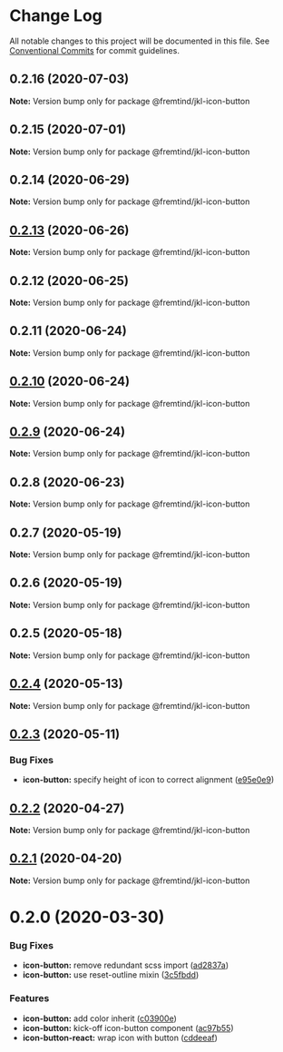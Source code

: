 # Change Log

All notable changes to this project will be documented in this file.
See [Conventional Commits](https://conventionalcommits.org) for commit guidelines.

## 0.2.16 (2020-07-03)

**Note:** Version bump only for package @fremtind/jkl-icon-button





## 0.2.15 (2020-07-01)

**Note:** Version bump only for package @fremtind/jkl-icon-button





## 0.2.14 (2020-06-29)

**Note:** Version bump only for package @fremtind/jkl-icon-button





## [0.2.13](https://github.com/fremtind/jokul/compare/@fremtind/jkl-icon-button@0.2.12...@fremtind/jkl-icon-button@0.2.13) (2020-06-26)

**Note:** Version bump only for package @fremtind/jkl-icon-button





## 0.2.12 (2020-06-25)

**Note:** Version bump only for package @fremtind/jkl-icon-button





## 0.2.11 (2020-06-24)

**Note:** Version bump only for package @fremtind/jkl-icon-button





## [0.2.10](https://github.com/fremtind/jokul/compare/@fremtind/jkl-icon-button@0.2.9...@fremtind/jkl-icon-button@0.2.10) (2020-06-24)

**Note:** Version bump only for package @fremtind/jkl-icon-button





## [0.2.9](https://github.com/fremtind/jokul/compare/@fremtind/jkl-icon-button@0.2.8...@fremtind/jkl-icon-button@0.2.9) (2020-06-24)

**Note:** Version bump only for package @fremtind/jkl-icon-button





## 0.2.8 (2020-06-23)

**Note:** Version bump only for package @fremtind/jkl-icon-button





## 0.2.7 (2020-05-19)

**Note:** Version bump only for package @fremtind/jkl-icon-button





## 0.2.6 (2020-05-19)

**Note:** Version bump only for package @fremtind/jkl-icon-button





## 0.2.5 (2020-05-18)

**Note:** Version bump only for package @fremtind/jkl-icon-button





## [0.2.4](https://github.com/fremtind/jokul/compare/@fremtind/jkl-icon-button@0.2.3...@fremtind/jkl-icon-button@0.2.4) (2020-05-13)

**Note:** Version bump only for package @fremtind/jkl-icon-button





## [0.2.3](https://github.com/fremtind/jokul/compare/@fremtind/jkl-icon-button@0.2.2...@fremtind/jkl-icon-button@0.2.3) (2020-05-11)


### Bug Fixes

* **icon-button:** specify height of icon to correct alignment ([e95e0e9](https://github.com/fremtind/jokul/commit/e95e0e9f3e9d9708b8b36788463aa52e3ef853fc))





## [0.2.2](https://github.com/fremtind/jokul/compare/@fremtind/jkl-icon-button@0.2.1...@fremtind/jkl-icon-button@0.2.2) (2020-04-27)

**Note:** Version bump only for package @fremtind/jkl-icon-button





## [0.2.1](https://github.com/fremtind/jokul/compare/@fremtind/jkl-icon-button@0.2.0...@fremtind/jkl-icon-button@0.2.1) (2020-04-20)

**Note:** Version bump only for package @fremtind/jkl-icon-button





# 0.2.0 (2020-03-30)


### Bug Fixes

* **icon-button:** remove redundant scss import ([ad2837a](https://github.com/fremtind/jokul/commit/ad2837a1961b245219ae111dae36e2450dbbee88))
* **icon-button:** use reset-outline mixin ([3c5fbdd](https://github.com/fremtind/jokul/commit/3c5fbdd4eab20a8410c47b09e3eccd9b7fc73318))


### Features

* **icon-button:** add color inherit ([c03900e](https://github.com/fremtind/jokul/commit/c03900e9673d01a59242f74c77eee7a5da991490))
* **icon-button:** kick-off icon-button component ([ac97b55](https://github.com/fremtind/jokul/commit/ac97b556a35b9cb4eddd08d4e308e7e69dee03e1))
* **icon-button-react:** wrap icon with button ([cddeeaf](https://github.com/fremtind/jokul/commit/cddeeafe5954678f6db37f404cbff0216685db4d))
